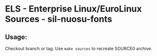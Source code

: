 # ELS - Enterprise Linux/EuroLinux Sources - sil-nuosu-fonts
 
## Usage:
  Checkout branch or tag. Use `make sources` to recreate  SOURCE0 archive.
